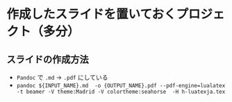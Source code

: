 # 作成したスライドを置いておくプロジェクト（多分）
## スライドの作成方法
- `Pandoc` で `.md` -> `.pdf` にしている
- `pandoc ${INPUT_NAME}.md  -o {OUTPUT_NAME}.pdf --pdf-engine=lualatex -t beamer -V theme:Madrid -V colortheme:seahorse  -H h-luatexja.tex`
